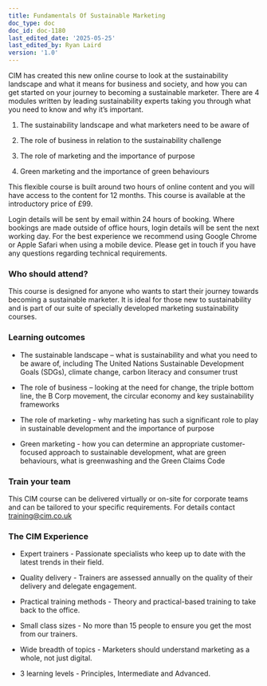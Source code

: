 ```yaml
---
title: Fundamentals Of Sustainable Marketing
doc_type: doc
doc_id: doc-1180
last_edited_date: '2025-05-25'
last_edited_by: Ryan Laird
version: '1.0'
---
```


CIM has created this new online course to look at the sustainability landscape and what it means for business and society, and how you can get started on your journey to becoming a sustainable marketer. There are 4 modules written by leading sustainability experts taking you through what you need to know and why it’s important.

1. The sustainability landscape and what marketers need to be aware of

1. The role of business in relation to the sustainability challenge

1. The role of marketing and the importance of purpose

1. Green marketing and the importance of green behaviours

This flexible course is built around two hours of online content and you will have access to the content for 12 months. This course is available at the introductory price of £99.

Login details will be sent by email within 24 hours of booking. Where bookings are made outside of office hours, login details will be sent the next working day. For the best experience we recommend using Google Chrome or Apple Safari when using a mobile device. Please get in touch if you have any questions regarding technical requirements.

### Who should attend?

This course is designed for anyone who wants to start their journey towards becoming a sustainable marketer. It is ideal for those new to sustainability and is part of our suite of specially developed marketing sustainability courses.

### Learning outcomes

- The sustainable landscape – what is sustainability and what you need to be aware of, including The United Nations Sustainable Development Goals (SDGs), climate change, carbon literacy and consumer trust

- The role of business – looking at the need for change, the triple bottom line, the B Corp movement, the circular economy and key sustainability frameworks

- The role of marketing - why marketing has such a significant role to play in sustainable development and the importance of purpose

- Green marketing - how you can determine an appropriate customer-focused approach to sustainable development, what are green behaviours, what is greenwashing and the Green Claims Code

### Train your team

This CIM course can be delivered virtually or on-site for corporate teams and can be tailored to your specific requirements. For details contact training@cim.co.uk

### The CIM Experience

- Expert trainers - Passionate specialists who keep up to date with the latest trends in their field.

- Quality delivery - Trainers are assessed annually on the quality of their delivery and delegate engagement.

- Practical training methods - Theory and practical-based training to take back to the office.

- Small class sizes - No more than 15 people to ensure you get the most from our trainers.

- Wide breadth of topics - Marketers should understand marketing as a whole, not just digital.

- 3 learning levels - Principles, Intermediate and Advanced.
